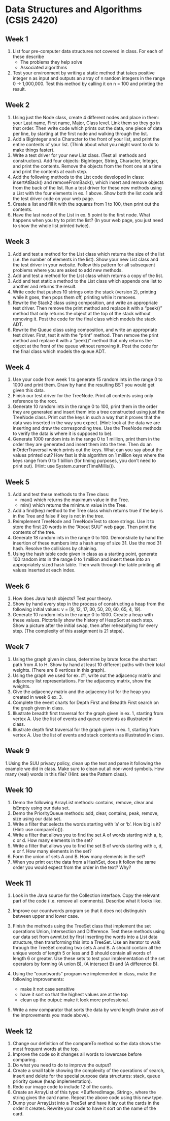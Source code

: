 # Data Structures and Algorithms (CSIS 2420)
## Week 1
1. List four pre-computer data structures not covered in class. For each of these describe
    -  The problems they help solve
    -  Associated algorithms
1. Test your environment by writing a static method that takes positive integer n as input and outputs an array of n random integers in the range 0 → 1,000,000. Test this method by calling it on n = 100 and printing the result.


## Week 2
1. Using just the Node class, create 4 different nodes and place in them: your Last name, First name, Major, Class level. Link them so they go in that order. Then write code which prints out the data, one piece of data per line, by starting at the first node and walking through the list.
2. Add a Biginteger and a Character to the front of your list, and print the entire contents of your list. (Think about what you might want to do to make things faster).
3. Write a test driver for your new List class. (Test all methods and constructors). Add four objects: BigInteger, String, Character, Integer, and print the contents. Remove the objects from the front one at a time and print the contents at each step.
4. Add the following methods to the List code developed in class: insertAtBack() and removeFromBack(), which insert and remove objects from the back of the list. Run a test driver for these new methods using a List with the four elements in ex. 1 above. Show both the list code and the test driver code on your web page.
5. Create a list and fill it with the squares from 1 to 100, then print out the contents.
6. Have the last node of the List in ex. 5 point to the first node. What happens when you try to print the list? (In your web page, you just need to show the whole list printed twice).


## Week 3
1. Add and test a method for the List class which returns the size of the list (i.e. the number of elements in the list). Show your new List class and the test driver in your website. Follow this pattern for all subsequent problems where you are asked to add new methods.
2. Add and test a method for the List class which returns a copy of the list.
3. Add and test static a method to the List class which appends one list to another and returns the result.
4. Write code that pushes 10 strings onto the stack (version 2), printing while it goes, then pops them off, printing while it removes.
5. Rewrite the Stack2 class using composition, and write an appropriate test driver. Then remove the print method and replace it with a “peek()” method that only returns the object at the top of the stack without removing it. Post the code for the final class which models the stack ADT.
6. Rewrite the Queue class using composition, and write an appropriate test driver. First, test it with the “print” method. Then remove the print method and replace it with a “peek()” method that only returns the object at the front of the queue without removing it. Post the code for the final class which models the queue ADT.


## Week 4
1. Use your code from week 1 to generate 15 random ints in the range 0 to 1000 and print them. Draw by hand the resulting BST you would get given this data.
2. Finish our test driver for the TreeNode. Print all contents using only reference to the root.
3. Generate 10 random ints in the range 0 to 100, print them in the order they are generated and insert them into a tree constructed using just the TreeNode class. Print out the keys in such a way that it proves that the data was inserted in the way you expect. (Hint: look at the data we are inserting and draw the corresponding tree. Use the TreeNode methods to verify the data is where it is supposed to be).
4. Generate 1000 random ints in the range 0 to 1 million, print them in the order they are generated and insert them into the tree. Then do an inOrderTraversal which prints out the keys. What can you say about the values printed out? How fast is this algorithm on 1 million keys where the keys range from 0 to 1 billion (for timing purposes, you don’t need to print out). (Hint: use System.currentTimeMillis()).


## Week 5
1. Add and test these methods to the Tree class:
    - max() which returns the maximum value in the Tree.
    - min() which returns the minimum value in the Tree.
2.  Add a find(key) method to the Tree class which returns true if the key is in the Tree and false if key is not in the tree.
3.  Reimplement TreeNode and TreeNodeTest to store strings. Use it to store the first 20 words in the “About SUU” web page. Then print the contents of the tree.
4. Generate 18 random ints in the range 0 to 100. Demonstrate by hand the insertion of these numbers into a hash array of size 31. Use the mod 31 hash. Resolve the collisions by chaining.
5. Using the hash table code given in class as a starting point, generate 100 random ints in the range 0 to 1 million and insert these into an appropriately sized hash table. Then walk through the table printing all values inserted at each index.

## Week 6
1. How does Java hash objects? Test your theory.
2. Show by hand every step in the process of constructing a heap from the following initial values: v = [9, 12, 17, 30, 50, 20, 60, 65, 4, 19].
3. Generate 10 random ints in the range 0 to 1000. Create a heap with these values. Pictorially show the history of HeapSort at each step. Show a picture after the initial swap, then after reheapifying for every step. (The complexity of this assignment is 21 steps).


## Week 7
1. Using the graph given in class, determine by brute force the shortest path from A to H. Show by hand at least 10 different paths with their total weights. (There are 8 vertices in this graph).
2. Using the graph we used for ex. #1, write out the adjacency matrix and adjacency list representations. For the adjacency matrix, show the weights.
3. Give the adjacency matrix and the adjacency list for the heap you created in week 6 ex. 3.
4. Complete the event charts for Depth First and Breadth First search on the graph given in class.
5. Illustrate breadth first traversal for the graph given in ex. 1, starting from vertex A. Use the list of events and queue contents as illustrated in class.
6. Illustrate depth first traversal for the graph given in ex. 1, starting from vertex A. Use the list of events and stack contents as illustrated in class.


## Week 9
1.Using the SUU privacy policy, clean up the text and parse it following the example we did in class. Make sure to clean out all non-word symbols. How many (real) words in this file? (Hint: see the Pattern class).


## Week 10
1. Demo the following ArrayList methods: contains, remove, clear and isEmpty using our data set.
2. Demo the PriorityQueue methods: add, clear, contains, peak, remove, size using our data set.
3. Write a filter that selects the words starting with ‘a’ or ‘b’. How big is it? (Hint: use compareTo()).
4. Write a filter that allows you to find the set A of words starting with a, b, c or d. How many elements in the set?
5. Write a filter that allows you to find the set B of words starting with c, d, e or f. How many elements in the set?
6. Form the union of sets A and B. How many elements in the set?
7. When you print out the data from a HashSet, does it follow the same order you would expect from the order in the text? Why?


## Week 11

1. Look in the Java source for the Collection interface. Copy the relevant part of the code (i.e. remove all comments). Describe what it looks like.
2. Improve our countwords program so that it does not distinguish between upper and lower case.
3. Finish the methods using the TreeSet class that implement the set operations Union, Intersection and Difference. Test these methods using our data set from awmt.txt by first inserting the words into a List data structure, then transforming this into a TreeSet. Use an iterator to walk through the TreeSet creating two sets A and B. A should contain all the unique words of length 5 or less and B should contain all words of length 6 or greater. Use these sets to test your implementation of the set operators by forming (A union B), (A intersect B) and (A difference B).

4. Using the “countwords” program we implemented in class, make the following improvements:
    - make it not case sensitive
    - have it sort so that the highest values are at the top
    - clean up the output: make it look more professional.
5. Write a new comparator that sorts the data by word length (make use of the improvements you made above).


## Week 12
1. Change our definition of the compareTo method so the data shows the most frequent words at the top.
2. Improve the code so it changes all words to lowercase before comparing.
3. Do what you need to do to improve the output?
4. Create a small table showing the complexity of the operations of search, insert and delete for the special purpose data structures: stack, queue priority queue (heap implementation).
5. Redo our image code to include 12 of the cards.
6. Create an ArrayList of this type: <BufferedImage, String>, where the string gives the card name. Repeat the above code using this new type.
7. Dump your ArrayList into a TreeSet and have it lay out the cards in the order it creates. Rewrite your code to have it sort on the name of the card.
